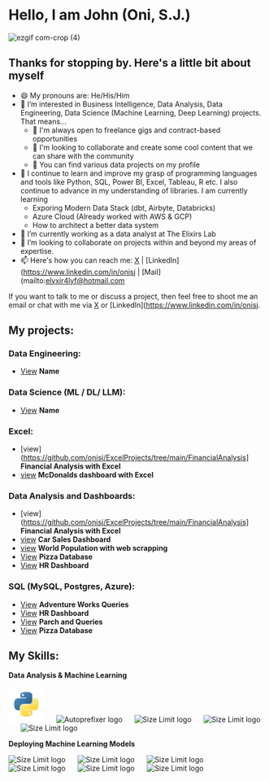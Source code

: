 # Hello, I am John (Oni, S.J.)

![ezgif com-crop (4)](https://github.com/onisj/onisj/243337644-bcd5d802-dc77-4994-86a6-f5ccb46cc145.)

## Thanks for stopping by. Here's a little bit about myself
- 😄 My pronouns are: He/His/Him
- 👀 I’m interested in Business Intelligence, Data Analysis, Data Engineering, Data Science (Machine Learning, Deep Learning) projects. That means...
   - 👯 I'm always open to freelance gigs and contract-based opportunities
   - 💬 I'm looking to collaborate and create some cool content that we can share with the community
   - 🤘 You can find various data projects on my profile
- 🌱 I continue to learn and improve my grasp of programming languages and tools like Python, SQL, Power BI, Excel, Tableau, R etc. I also continue to advance in my understanding of libraries. I am currently learning
   - Exporing Modern Data Stack (dbt, Airbyte, Databricks)
   - Azure Cloud (Already worked with AWS & GCP)
   - How to architect a better data system
- 🔭 I’m currently working as a data analyst at The Elixirs Lab
- 💞️ I’m looking to collaborate on projects within and beyond my areas of expertise.
- 📫 Here's how you can reach me: [X](https://twitter.com/elyxir) | [LinkedIn](https://www.linkedin.com/in/onisj | [Mail](mailto:elyxir4lyf@hotmail.com

If you want to talk to me or discuss a project, then feel free to shoot me an email or chat with me via [X](https://twitter.com/elyxir) or [LinkedIn](https://www.linkedin.com/in/onisj.


## My projects:

### Data Engineering:
- [View](xxx) **Name**


### Data Science (ML / DL/ LLM):
- [View](xxx) **Name**

### Excel:
- [view](https://github.com/onisj/ExcelProjects/tree/main/FinancialAnalysis] **Financial Analysis with Excel**
- [view](https://github.com/onisj/ExcelProjects/tree/main/Dashboards/McDonalds) **McDonalds dashboard with Excel**

  
### Data Analysis and Dashboards:
- [view](https://github.com/onisj/ExcelProjects/tree/main/FinancialAnalysis] **Financial Analysis with Excel**
- [view](https://github.com/onisj/PowerBI_Dashboards/tree/master/carSalesDashboard) **Car Sales Dashboard**
- [view](https://github.com/onisj/PowerBI_Dashboards/tree/master/worldPopulation_webScrapping_dashboard) **World Population with web scrapping**
- [View](https://github.com/onisj/SQLProjects/tree/main/PizzaDB) **Pizza Database**
- [View](https://github.com/onisj/SQLProjects/tree/main/HR_Dashboard/HR-Dashboard-MySQL-PowerBI) **HR Dashboard**

### SQL (MySQL, Postgres, Azure):
- [View](https://github.com/onisj/SQLProjects/tree/main/AdventureWorks_Queries) **Adventure Works Queries**
- [View](https://github.com/onisj/SQLProjects/tree/main/HR_Dashboard/HR-Dashboard-MySQL-PowerBI) **HR Dashboard**
- [View](https://github.com/onisj/SQLProjects/tree/main/ParchAndPosey) **Parch and  Queries**
- [View](https://github.com/onisj/SQLProjects/tree/main/PizzaDB) **Pizza Database**

## My Skills:

**Data Analysis & Machine Learning**

<a><img src="https://raw.githubusercontent.com/github/explore/80688e429a7d4ef2fca1e82350fe8e3517d3494d/topics/python/python.png" width="70" height="70" alt="PostCSS logo" /></a>&nbsp;&nbsp;&nbsp;&nbsp;&nbsp;
<a><img src="https://img.favpng.com/23/14/0/machine-learning-deep-learning-artificial-intelligence-supervised-learning-support-vector-machine-png-favpng-pk6kR3fbraDTCN1B9ijfqCV9K.jpg" width="70" height="70" alt="Autoprefixer logo" /></a>&nbsp;&nbsp;&nbsp;&nbsp;&nbsp;
<a><img src="https://analyticslearn.com/wp-content/uploads/2020/11/What-is-Exploratory-Data-Analysis.jpg" width="" height="70" alt="Size Limit logo" /></a>&nbsp;&nbsp;&nbsp;&nbsp;&nbsp;
<a><img src="https://upload.wikimedia.org/wikipedia/commons/thumb/3/34/Microsoft_Office_Excel_%282019%E2%80%93present%29.svg/1200px-Microsoft_Office_Excel_%282019%E2%80%93present%29.svg.png" width="70" height="70" alt="Size Limit logo" /></a>&nbsp;&nbsp;&nbsp;&nbsp;&nbsp;
<a><img src="https://www.alura.com.br/artigos/assets/power-bi/power-bi-logo.png" width="70" height="70" alt="Size Limit logo" /></a>&nbsp;&nbsp;&nbsp;&nbsp;&nbsp;

**Deploying Machine Learning Models**

<a><img src="https://www.vectorlogo.zone/logos/mysql/mysql-ar21.png" width="70" height="70" alt="Size Limit logo" /></a>&nbsp;&nbsp;&nbsp;&nbsp;&nbsp;
<a><img src="https://miro.medium.com/v2/resize:fit:640/0*zvhlCD9RXDA4qbX5" width="70" height="70" alt="Size Limit logo" /></a>&nbsp;&nbsp;&nbsp;&nbsp;&nbsp;
<a><img src="https://pbs.twimg.com/profile_images/1526964416834510848/Njy4Kh2q_400x400.jpg" width="70" height="70" alt="Size Limit logo" /></a>&nbsp;&nbsp;&nbsp;&nbsp;&nbsp;
<a><img src="https://cdn.analyticsvidhya.com/wp-content/uploads/2020/10/image4.jpg" width="70" height="70" alt="Size Limit logo" /></a>&nbsp;&nbsp;&nbsp;&nbsp;&nbsp;
<a><img src="https://www.docker.com/wp-content/uploads/2022/03/vertical-logo-monochromatic.png" width="70" height="70" alt="Size Limit logo" /></a>&nbsp;&nbsp;&nbsp;&nbsp;&nbsp;
<a><img src="https://i.pinimg.com/originals/52/2e/6b/522e6bc1a11d1726a35f81cbd979395f.jpg" width="70" height="70" alt="Size Limit logo" /></a>&nbsp;&nbsp;&nbsp;&nbsp;&nbsp;

<!---
onisj/onisj is a ✨ special ✨ repository because its `README.md` (this file) appears on your GitHub profile.
You can click the Preview link to take a look at your changes.
--->

<!-- - 🤘 Here are my Open Source contributions so far: I keep building projects and tutorials for my YouTube channel, here are some
  - [YouTube Analysis End-To-End Data Engineering Project using Python and AWS](https://github.com/darshilparmar/dataengineering-youtube-analysis-project)
  - [Twitter Data Pipeline using Airflow](https://github.com/darshilparmar/twitter-airflow-data-engineering-project)
  - [Stock Market Real-Time Data Processing Using Kafka](https://github.com/darshilparmar/stock-market-kafka-data-engineering-project)
- 📝 Here are my most recent blogs:
   - Medium
     - [SQL Functions I Use as Data Engineer](https://medium.com/@darshilp/sql-functions-i-use-as-data-engineer-1a1157b11cb4)
     - [7 End-To-End Data Engineering Projects for FREE](https://medium.com/@darshilp/7-end-to-end-data-engineering-projects-for-free-bf9e86d7bfe0)
     - [MY JOURNEY INTO DATA ENGINEERING](https://medium.com/@darshilp/my-journey-into-data-engineering-2f5a9648d0cd)
- My Certifications and Courses
  - [AWS Certified Solutions Architect – Associate](https://www.credly.com/badges/57774a7f-8f46-4896-8b85-0d882385dd8a/public_url)
  - [Data Engineering, Big Data, and Machine Learning on GCP](https://coursera.org/share/1e743b93580fa6bc549063589a0f67a4)
  - [Deep Learning Specialization](https://www.coursera.org/account/accomplishments/specialization/certificate/5XV682V6U5DQ)
  - [Machine Learning by Andrew Ng](https://www.coursera.org/account/accomplishments/certificate/FWZYWR93ZGMA)
  - [Data Science Professional Certificate](https://www.credly.com/badges/eaf89631-0357-4fd9-b967-c72266b49ba0/public_url) -->
  

  

